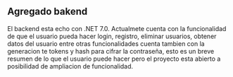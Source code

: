## Agregado bakend
El backend esta echo con .NET 7.0. Actualmete cuenta con la funcionalidad de que el usuario pueda hacer login, registro, eliminar usuarios, obtener datos del usuario entre otras 
funcionalidades cuenta tambien con la generacion te tokens y hash para cifrar la contraseña, esto es un breve resumen de lo que el usuario puede hacer pero el proyecto esta
abierto a posibilidad de ampliacion de funcionalidad.
